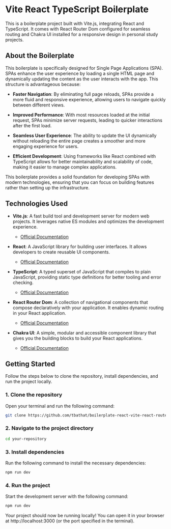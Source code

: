# Vite React TypeScript Boilerplate

This is a boilerplate project built with Vite.js, integrating React and TypeScript. It comes with React Router Dom configured for seamless routing and Chakra UI installed for a responsive design in personal study projects.

## About the Boilerplate

This boilerplate is specifically designed for Single Page Applications (SPA). SPAs enhance the user experience by loading a single HTML page and dynamically updating the content as the user interacts with the app. This structure is advantageous because:

- **Faster Navigation**: By eliminating full page reloads, SPAs provide a more fluid and responsive experience, allowing users to navigate quickly between different views.

- **Improved Performance**: With most resources loaded at the initial request, SPAs minimize server requests, leading to quicker interactions after the first load.

- **Seamless User Experience**: The ability to update the UI dynamically without reloading the entire page creates a smoother and more engaging experience for users.

- **Efficient Development**: Using frameworks like React combined with TypeScript allows for better maintainability and scalability of code, making it easier to manage complex applications.

This boilerplate provides a solid foundation for developing SPAs with modern technologies, ensuring that you can focus on building features rather than setting up the infrastructure.

## Technologies Used

- **Vite.js**: A fast build tool and development server for modern web projects. It leverages native ES modules and optimizes the development experience.

  - [Official Documentation](https://vitejs.dev/)

- **React**: A JavaScript library for building user interfaces. It allows developers to create reusable UI components.

  - [Official Documentation](https://reactjs.org/)

- **TypeScript**: A typed superset of JavaScript that compiles to plain JavaScript, providing static type definitions for better tooling and error checking.

  - [Official Documentation](https://www.typescriptlang.org/)

- **React Router Dom**: A collection of navigational components that compose declaratively with your application. It enables dynamic routing in your React application.

  - [Official Documentation](https://reactrouter.com/)

- **Chakra UI**: A simple, modular and accessible component library that gives you the building blocks to build your React applications.
  - [Official Documentation](https://chakra-ui.com/)

## Getting Started

Follow the steps below to clone the repository, install dependencies, and run the project locally.

### 1. Clone the repository

Open your terminal and run the following command:

```bash
git clone https://github.com/tbathat/boilerplate-react-vite-react-router-dom-chakraui-app.git
```

### 2. Navigate to the project directory

```bash
cd your-repository
```

### 3. Install dependencies

Run the following command to install the necessary dependencies:

```bash
npm run dev
```

### 4. Run the project

Start the development server with the following command:

```bash
npm run dev
```

Your project should now be running locally! You can open it in your browser at http://localhost:3000 (or the port specified in the terminal).
